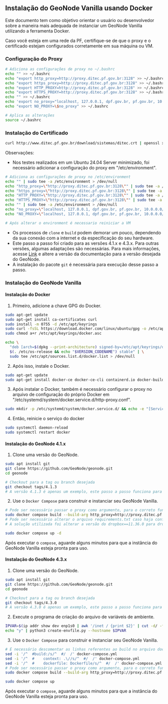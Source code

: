 ## Instalação do GeoNode Vanilla usando Docker

Este documento tem como objetivo orientar o usuário ou desenvolvedor sobre a maneira mais adequada de instanciar um GeoNode Vanilla utilizando a ferramenta Docker.

Caso você esteja em uma rede da PF, certifique-se de que o proxy e o certificado estejam configurados corretamente em sua máquina ou VM.

### Configuração do Proxy

```bash
# Adiciona as configurações de proxy no ~/.bashrc
echo "" >> ~/.bashrc
echo "export http_proxy=http://proxy.ditec.pf.gov.br:3128" >> ~/.bashrc
echo "export https_proxy=http://proxy.ditec.pf.gov.br:3128" >> ~/.bashrc
echo "export HTTP_PROXY=http://proxy.ditec.pf.gov.br:3128" >> ~/.bashrc
echo "export HTTPS_PROXY=http://proxy.ditec.pf.gov.br:3128" >> ~/.bashrc
echo "" >> ~/.bashrc
echo 'export no_proxy="localhost, 127.0.0.1, dpf.gov.br, pf.gov.br, 10.0.0.0/8, 10.61.85.52, *googleapis.com, 172.217.0.0/16, "' >> ~/.bashrc
echo "export NO_PROXY=\$no_proxy" >> ~/.bashrc

# Aplica as alterações
source ~/.bashrc
```

### Instalação do Certificado

```bash
curl http://www.ditec.pf.gov.br/download/sistemas/ditec.crt | openssl x509 | sudo tee -a /etc/ssl/certs/ca-certificates.crt
```

Observações:
- Nos testes realizados em um Ubuntu 24.04 Server minimizado, foi necessário adicionar a configuração do proxy em "/etc/environment".

```bash
# Adiciona as configurações de proxy no /etc/environment
echo "" | sudo tee -a /etc/environment > /dev/null
echo "http_proxy=\"http://proxy.ditec.pf.gov.br:3128\"" | sudo tee -a /etc/environment > /dev/null
echo "https_proxy=\"http://proxy.ditec.pf.gov.br:3128\"" | sudo tee -a /etc/environment > /dev/null
echo "HTTP_PROXY=\"http://proxy.ditec.pf.gov.br:3128\"" | sudo tee -a /etc/environment > /dev/null
echo "HTTPS_PROXY=\"http://proxy.ditec.pf.gov.br:3128\"" | sudo tee -a /etc/environment > /dev/null
echo "" | sudo tee -a /etc/environment > /dev/null
echo "no_proxy=\"localhost, 127.0.0.1, dpf.gov.br, pf.gov.br, 10.0.0.0/8, 192.168.0.0/16, *googleapis.com, 172.217.0.0/16\"" | sudo tee -a /etc/environment > /dev/null
echo "NO_PROXY=\"localhost, 127.0.0.1, dpf.gov.br, pf.gov.br, 10.0.0.0/8, 192.168.0.0/16, *googleapis.com, 172.217.0.0/16\"" | sudo tee -a /etc/environment > /dev/null

# Após alterar o environment é necessario reiniciar a VM
```

- Os processos de `clone` e `build` podem demorar um pouco, dependendo da sua conexão com a internet e da especificação do seu hardware.
- Este passo a passo foi criado para as versões 4.1.x e 4.3.x. Para outras versões, algumas adaptações são necessárias. Para mais informações, acesse [Link](https://docs.geonode.org/en/4.3.0/install/advanced/core/index.html#docker) e altere a versão da documentação para a versão desejada do GeoNode.
- A instalação do pacote `git` é necessária para execução desse passo a passo.

### Instalação do GeoNode Vanilla

#### Instalação do Docker

1. Primeiro, adicione a chave GPG do Docker.

```bash
sudo apt-get update
sudo apt-get install ca-certificates curl
sudo install -m 0755 -d /etc/apt/keyrings
sudo curl -fsSL https://download.docker.com/linux/ubuntu/gpg -o /etc/apt/keyrings/docker.asc
sudo chmod a+r /etc/apt/keyrings/docker.asc

echo \
  "deb [arch=$(dpkg --print-architecture) signed-by=/etc/apt/keyrings/docker.asc] https://download.docker.com/linux/ubuntu \
  $(. /etc/os-release && echo "$VERSION_CODENAME") stable" | \
  sudo tee /etc/apt/sources.list.d/docker.list > /dev/null
```

2. Após isso, instale o Docker.

```bash
sudo apt-get update
sudo apt-get install docker-ce docker-ce-cli containerd.io docker-buildx-plugin docker-compose-plugin
```

3. Após instalar o Docker, também é necessário configurar o proxy no arquivo de configuração do próprio Docker em "/etc/systemd/system/docker.service.d/http-proxy.conf".

```bash
sudo mkdir -p /etc/systemd/system/docker.service.d/ && echo -e "[Service]\nEnvironment=\"HTTP_PROXY=http://proxy.ditec.pf.gov.br:3128\" \"HTTPS_PROXY=http://proxy.ditec.pf.gov.br:3128\"" | sudo tee /etc/systemd/system/docker.service.d/http-proxy.conf > /dev/null
```

4. Então, reinicie o serviço do docker

```bash
sudo systemctl daemon-reload
sudo systemctl restart docker
```

#### Instalação do GeoNode 4.1.x

1. Clone uma versão do GeoNode.

```bash
sudo apt install git
git clone https://github.com/GeoNode/geonode.git
cd geonode

# Checkout para a tag ou branch desejada
git checkout tags/4.1.3
# A versão 4.1.3 é apenas um exemplo, este passo a passo funciona para qualquer tag da versão 4.1
```

2. Use o `Docker Compose` para construir e instanciar seu GeoNode Vanilla.

```bash
# Pode ser necessário passar o proxy como argumento, para o correto funcionamento do comando.
sudo docker compose build --build-arg http_proxy=http://proxy.ditec.pf.gov.br:3128 --build-arg https_proxy=http://proxy.ditec.pf.gov.br:3128
# Pode ser necessário alterar o arquivo requirements.txt caso haja conflito com a versão do dropbox (erro constatado na data 15/07/2024)
# A solução utilizada foi alterar a versão do dropbox==11.36.0 para dropbox==11.36.2

sudo docker compose up -d
```

Após executar o `compose`, aguarde alguns minutos para que a instância do GeoNode Vanilla esteja pronta para uso.

#### Instalação do GeoNode 4.3.x

1. Clone uma versão do GeoNode.

```bash
sudo apt install git
git clone https://github.com/GeoNode/geonode.git
cd geonode

# Checkout para a tag ou branch desejada
git checkout tags/4.3.0
# A versão 4.3.0 é apenas um exemplo, este passo a passo funciona para qualquer tag da versão 4.3
```

2. Execute o programa de criação do arquivo de variáveis de ambiente.

```bash
IPVAR=$(ip addr show dev enp1s0 | awk '/inet / {print $2}' | cut -d/ -f1)
echo "y" | python3 create-envfile.py --hostname $IPVAR
```

3. Use o `Docker Compose` para construir e instanciar seu GeoNode Vanilla.

```bash
# É necessário descomentar as linhas referentes ao build no arquivo docker-compose.yml
sed -i '/^  #build:/s/^  #/  /' docker-compose.yml
sed -i '/^  #    context: .\//s/^  #/  /' docker-compose.yml
sed -i '/^  #    dockerfile: Dockerfile/s/^  #/  /' docker-compose.yml
# Pode ser necessário passar o proxy como argumento, para o correto funcionamento do comando.
sudo docker compose build --build-arg http_proxy=http://proxy.ditec.pf.gov.br:3128 --build-arg https_proxy=http://proxy.ditec.pf.gov.br:3128

sudo docker compose up 
```

Após executar o `compose`, aguarde alguns minutos para que a instância do GeoNode Vanilla esteja pronta para uso.
